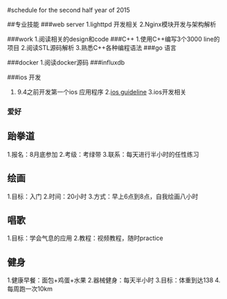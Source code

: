 #schedule for the second half year of 2015

##专业技能
###web server
1.lighttpd 开发相关
2.Nginx模块开发与架构解析

###work
1.阅读相关的design和code
###C++
1.使用C++编写3个3000 line的项目
2.阅读STL源码解析
3.熟悉C++各种编程语法
###go 语言

###docker 
1.阅读docker源码
###influxdb

###ios 开发
1. 9.4之前开发第一个ios 应用程序
2.[ios guideline](http://www.zhihu.com/question/20264108)
3.ios开发相关
### 爱好 
## 跆拳道
1.报名：8月底参加
2.考级：考绿带
3.联系：每天进行半小时的任性练习

## 绘画
1.目标：入门
2.时间：20小时
3.方式：早上6点到8点，自我绘画八小时

## 唱歌
1.目标：学会气息的应用
2.教程：视频教程，随时practice


## 健身
1.健康早餐：面包+鸡蛋+水果
2.器械健身：每天半小时
3.目标：体重到达138
4.每周跑一次10km
